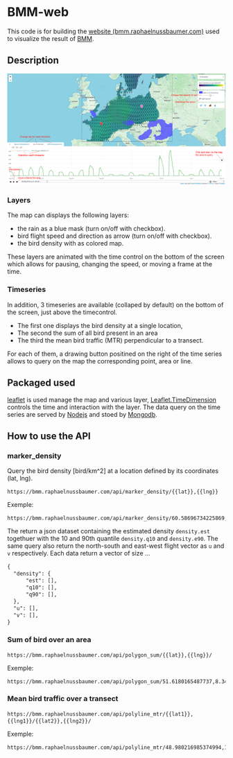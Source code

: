 # BMM-web

This code is for building the [website (bmm.raphaelnussbaumer.com)](https://bmm.raphaelnussbaumer.com/) used to visualize the result of [BMM](https://rafnuss-postdoc.github.io/BMM/).

## Description
<img src="description.png">

### Layers
The map can displays the following layers: 
* the rain as a blue mask (turn on/off with checkbox). 
* bird flight speed and direction as arrow (turn on/off with checkbox). 
* the bird density with as colored map.

These layers are animated with the time control on the bottom of the screen which allows for pausing, changing the speed, or moving a frame at the time. 

### Timeseries
In addition, 3 timeseries are available (collaped by default) on the bottom of the screen, just above the timecontrol. 
* The first one displays the bird density at a single location, 
* The second the sum of all bird present in an area 
* The third the mean bird traffic (MTR) perpendicular to a transect. 

For each of them, a drawing button positined on the right of the time series allows to query on the map the corresponding point, area or line. 

## Packaged used
[leaflet](https://leafletjs.com/) is used manage the map and various layer, [Leaflet.TimeDimension](https://github.com/socib/Leaflet.TimeDimension) controls the time and interaction with the layer. The data query on the time series are served by [Nodejs](https://nodejs.org/) and stoed by [Mongodb](https://www.mongodb.com/). 


## How to use the API

### marker_density

Query the bird density [bird/km^2] at a location defined by its coordinates (lat, lng). 
```
https://bmm.raphaelnussbaumer.com/api/marker_density/{{lat}},{{lng}}
```
Exemple:
```
https://bmm.raphaelnussbaumer.com/api/marker_density/60.58696734225869,14.941406250000002
```
The return a json dataset containing the estimated density `density.est` togethuer with the 10 and 90th quantile `density.q10` and `density.e90`. The same query also return the north-south and east-west flight vector as `u` and `v` respectively. Each data return a vector of size ... 
```
{
  "density": {
      "est": [],
      "q10": [],
      "q90": [],
  },
  "u": [],
  "v": [],
}
```


### Sum of bird over an area
```
https://bmm.raphaelnussbaumer.com/api/polygon_sum/{{lat}},{{lng}}/
```
Exemple:
```
https://bmm.raphaelnussbaumer.com/api/polygon_sum/51.6180165487737,8.349609375000002/49.61070993807422,7.954101562500001/49.5822260446217,12.260742187500002/52.214338608258224,17.226562500000004
```

### Mean bird traffic over a transect
```
https://bmm.raphaelnussbaumer.com/api/polyline_mtr/{{lat1}},{{lng1}}/{{lat2}},{{lng2}}/
```
Exemple:
```
https://bmm.raphaelnussbaumer.com/api/polyline_mtr/48.980216985374994,1.1425781250000002/45.89000815866184,8.525390625000002
```
